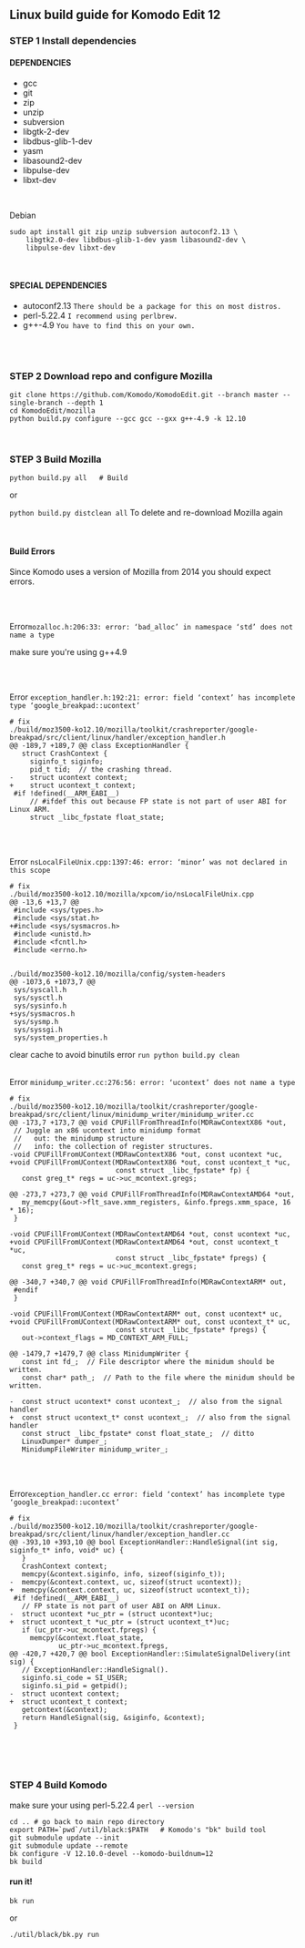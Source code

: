 ## Linux build guide for Komodo Edit 12


### STEP 1 Install dependencies

#### DEPENDENCIES
- gcc
- git
- zip
- unzip
- subversion
- libgtk-2-dev
- libdbus-glib-1-dev
- yasm
- libasound2-dev
- libpulse-dev
- libxt-dev

<br />

Debian
```
sudo apt install git zip unzip subversion autoconf2.13 \
	libgtk2.0-dev libdbus-glib-1-dev yasm libasound2-dev \
	libpulse-dev libxt-dev
```
<br />


#### SPECIAL DEPENDENCIES
- autoconf2.13 `There should be a package for this on most distros.`
- perl-5.22.4     `I recommend using perlbrew.`
- g++-4.9   `You have to find this on your own.`


<br />
<br />

### STEP 2 Download repo and configure Mozilla

```
git clone https://github.com/Komodo/KomodoEdit.git --branch master --single-branch --depth 1
cd KomodoEdit/mozilla
python build.py configure --gcc gcc --gxx g++-4.9 -k 12.10
```
<br />


### STEP 3 Build Mozilla

`python build.py all   # Build`

or

`python build.py distclean all`
To delete and re-download Mozilla again

<br />

#### Build Errors
Since Komodo uses a version of Mozilla from 2014 you should expect errors.

<br />
<br />


Error`mozalloc.h:206:33: error: ‘bad_alloc’ in namespace ‘std’ does not name a type`

make sure you're using g++4.9

<br />
<br />

Error `exception_handler.h:192:21: error: field ‘context’ has incomplete type ‘google_breakpad::ucontext’`

 
```
# fix
./build/moz3500-ko12.10/mozilla/toolkit/crashreporter/google-breakpad/src/client/linux/handler/exception_handler.h
@@ -189,7 +189,7 @@ class ExceptionHandler {
   struct CrashContext {
     siginfo_t siginfo;
     pid_t tid;  // the crashing thread.
-    struct ucontext context;
+    struct ucontext_t context;
 #if !defined(__ARM_EABI__)
     // #ifdef this out because FP state is not part of user ABI for Linux ARM.
     struct _libc_fpstate float_state;
```
<br />
<br />


Error `nsLocalFileUnix.cpp:1397:46: error: ‘minor’ was not declared in this scope`
```
# fix
./build/moz3500-ko12.10/mozilla/xpcom/io/nsLocalFileUnix.cpp
@@ -13,6 +13,7 @@
 #include <sys/types.h>
 #include <sys/stat.h>
+#include <sys/sysmacros.h>
 #include <unistd.h>
 #include <fcntl.h>
 #include <errno.h>


./build/moz3500-ko12.10/mozilla/config/system-headers
@@ -1073,6 +1073,7 @@
 sys/syscall.h
 sys/sysctl.h
 sys/sysinfo.h
+sys/sysmacros.h
 sys/sysmp.h
 sys/syssgi.h
 sys/system_properties.h
```
clear cache to avoid binutils error `run python build.py clean`
<br />
<br />



Error `minidump_writer.cc:276:56: error: ‘ucontext’ does not name a type`
```
# fix
./build/moz3500-ko12.10/mozilla/toolkit/crashreporter/google-breakpad/src/client/linux/minidump_writer/minidump_writer.cc
@@ -173,7 +173,7 @@ void CPUFillFromThreadInfo(MDRawContextX86 *out,
 // Juggle an x86 ucontext into minidump format
 //   out: the minidump structure
 //   info: the collection of register structures.
-void CPUFillFromUContext(MDRawContextX86 *out, const ucontext *uc,
+void CPUFillFromUContext(MDRawContextX86 *out, const ucontext_t *uc,
                          const struct _libc_fpstate* fp) {
   const greg_t* regs = uc->uc_mcontext.gregs;
 
@@ -273,7 +273,7 @@ void CPUFillFromThreadInfo(MDRawContextAMD64 *out,
   my_memcpy(&out->flt_save.xmm_registers, &info.fpregs.xmm_space, 16 * 16);
 }
 
-void CPUFillFromUContext(MDRawContextAMD64 *out, const ucontext *uc,
+void CPUFillFromUContext(MDRawContextAMD64 *out, const ucontext_t *uc,
                          const struct _libc_fpstate* fpregs) {
   const greg_t* regs = uc->uc_mcontext.gregs;
 
@@ -340,7 +340,7 @@ void CPUFillFromThreadInfo(MDRawContextARM* out,
 #endif
 }
 
-void CPUFillFromUContext(MDRawContextARM* out, const ucontext* uc,
+void CPUFillFromUContext(MDRawContextARM* out, const ucontext_t* uc,
                          const struct _libc_fpstate* fpregs) {
   out->context_flags = MD_CONTEXT_ARM_FULL;
 
@@ -1479,7 +1479,7 @@ class MinidumpWriter {
   const int fd_;  // File descriptor where the minidum should be written.
   const char* path_;  // Path to the file where the minidum should be written.
 
-  const struct ucontext* const ucontext_;  // also from the signal handler
+  const struct ucontext_t* const ucontext_;  // also from the signal handler
   const struct _libc_fpstate* const float_state_;  // ditto
   LinuxDumper* dumper_;
   MinidumpFileWriter minidump_writer_;
```


<br />
<br />


Error`exception_handler.cc error: field ‘context’ has incomplete type ‘google_breakpad::ucontext’`
```
# fix
./build/moz3500-ko12.10/mozilla/toolkit/crashreporter/google-breakpad/src/client/linux/handler/exception_handler.cc
@@ -393,10 +393,10 @@ bool ExceptionHandler::HandleSignal(int sig, siginfo_t* info, void* uc) {
   }
   CrashContext context;
   memcpy(&context.siginfo, info, sizeof(siginfo_t));
-  memcpy(&context.context, uc, sizeof(struct ucontext));
+  memcpy(&context.context, uc, sizeof(struct ucontext_t));
 #if !defined(__ARM_EABI__)
   // FP state is not part of user ABI on ARM Linux.
-  struct ucontext *uc_ptr = (struct ucontext*)uc;
+  struct ucontext_t *uc_ptr = (struct ucontext_t*)uc;
   if (uc_ptr->uc_mcontext.fpregs) {
     memcpy(&context.float_state,
            uc_ptr->uc_mcontext.fpregs,
@@ -420,7 +420,7 @@ bool ExceptionHandler::SimulateSignalDelivery(int sig) {
   // ExceptionHandler::HandleSignal().
   siginfo.si_code = SI_USER;
   siginfo.si_pid = getpid();
-  struct ucontext context;
+  struct ucontext_t context;
   getcontext(&context);
   return HandleSignal(sig, &siginfo, &context);
 }
```

<br />
<br />
<br />


### STEP 4 Build Komodo

make sure your using perl-5.22.4 
`perl --version`

```
cd .. # go back to main repo directory
export PATH=`pwd`/util/black:$PATH   # Komodo's "bk" build tool
git submodule update --init
git submodule update --remote
bk configure -V 12.10.0-devel --komodo-buildnum=12
bk build
```

#### run it!
`bk run`

or

`./util/black/bk.py run`







